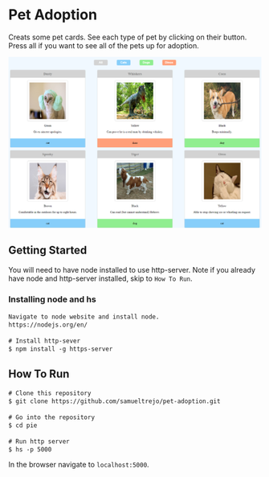 # Pet Adoption
Creats some pet cards. See each type of pet by clicking on their button. Press all if you want to see all of the pets up for adoption.

![image of pet adoption app](https://raw.githubusercontent.com/samueltrejo/pet-adoption/master/img/readme-screenshot.PNG)

## Getting Started
You will need to have node installed to use http-server. Note if you already have node and http-server installed, skip to `How To Run`.
### Installing node and hs
```
Navigate to node website and install node.
https://nodejs.org/en/ 

# Install http-sever
$ npm install -g https-server
```
## How To Run
```
# Clone this repository
$ git clone https://github.com/samueltrejo/pet-adoption.git

# Go into the repository
$ cd pie

# Run http server
$ hs -p 5000
```
In the browser navigate to `localhost:5000`.
